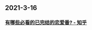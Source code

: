 
## 2021-3-16

### [有哪些必看的已完结的恋爱番? - 知乎](https://www.zhihu.com/question/390399308/answer/1184794172?utm_medium=social&utm_oi=49336847171584&utm_source=com.instapaper.android)